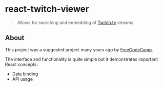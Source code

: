 # react-twitch-viewer
> Allows for searching and embedding of [Twitch.tv](https://twitch.tv) streams.

## About

This project was a suggested project many years ago by [FreeCodeCamp](https://freecodecamp.com).

The interface and functionality is quite simple but it demonstrates important React concepts:
- Data binding
- API usage
